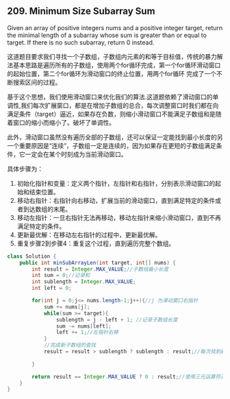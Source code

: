 ## 209. Minimum Size Subarray Sum
Given an array of positive integers nums and a positive integer target, return the minimal length of a subarray whose sum is greater than or equal to target. If there is no such subarray, return 0 instead.

这道题目要求我们寻找一个子数组，子数组内元素的和等于目标值，传统的暴力解法基本思路是遍历所有的子数组，使用两个for循环完成，第一个for循环滑动窗口的起始位置，第二个for循环为滑动窗口的终止位置，用两个for循环 完成了一个不断搜索区间的过程。

基于这个思想，我们使用滑动窗口来优化我们的算法.这道题依赖了滑动窗口的单调性,我们每次扩展窗口，都是在增加子数组的总合，每次调整窗口时我们都在向满足条件（target）逼近，如果存在负数，则缩小滑动窗口不能满足子数组和是随着窗口的缩小而缩小了。破坏了单调性。

此外，滑动窗口虽然没有遍历全部的子数组，还可以保证一定能找到最小长度的另一个重要原因是“连续”，子数组一定是连续的，因为如果存在更短的子数组满足条件，它一定会在某个时刻成为当前滑动窗口。

具体步骤为：
1. 初始化指针和变量：定义两个指针，左指针和右指针，分别表示滑动窗口的起始和结束位置。
2. 移动右指针：右指针向右移动，扩展当前的滑动窗口，直到满足特定的条件或者到达数组的末尾。
3. 移动左指针：一旦右指针无法再移动，移动左指针来缩小滑动窗口，直到不再满足特定的条件。
4. 更新最优解：在移动左右指针的过程中，更新最优解。
5. 重复步骤2到步骤4：重复这个过程，直到遍历完整个数组。

```java
class Solution {
    public int minSubArrayLen(int target, int[] nums) {
        int result = Integer.MAX_VALUE;//子数组最小长度
        int sum = 0;//记录和
        int sublength = Integer.MAX_VALUE;
        int left = 0;

        for(int j = 0;j<= nums.length-1;j++){//j 为滑动窗口右指针
            sum += nums[j];
            while(sum >= target){
                sublength = j - left + 1; //记录子数组长度
                sum -= nums[left];
                left += 1;//左指针右移
            }
            //完成新子数组的查找
            result = result > sublength ? sublength : result;//每次找到新的子数组，更新
            
        }

        return result == Integer.MAX_VALUE ? 0 : result;//使用三元运算符满足无结果返回0的要求。
    }
}
```
